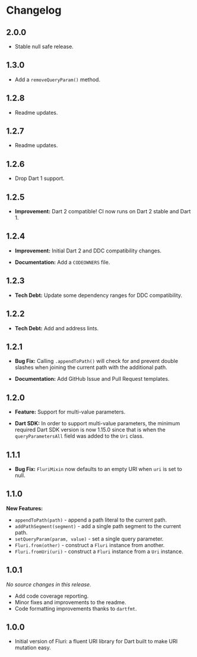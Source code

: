 # Changelog

## 2.0.0

- Stable null safe release.

## 1.3.0

- Add a `removeQueryParam()` method.

## 1.2.8

- Readme updates.

## 1.2.7

- Readme updates.

## 1.2.6

- Drop Dart 1 support.

## 1.2.5

- **Improvement:** Dart 2 compatible! CI now runs on Dart 2 stable and Dart 1.

## 1.2.4

- **Improvement:** Initial Dart 2 and DDC compatibility changes.

- **Documentation:** Add a `CODEOWNERS` file.

## 1.2.3

- **Tech Debt:** Update some dependency ranges for DDC compatibility.

## 1.2.2

- **Tech Debt:** Add and address lints.

## 1.2.1

- **Bug Fix:** Calling `.appendToPath()` will check for and prevent double
  slashes when joining the current path with the additional path.

- **Documentation:** Add GitHub Issue and Pull Request templates.

## 1.2.0

- **Feature:** Support for multi-value parameters.

- **Dart SDK:** In order to support multi-value parameters, the minimum required
  Dart SDK version is now 1.15.0 since that is when the `queryParametersAll`
  field was added to the `Uri` class.

## 1.1.1

- **Bug Fix:** `FluriMixin` now defaults to an empty URI when `uri` is set to
  null.

## 1.1.0

**New Features:**

- `appendToPath(path)` - append a path literal to the current path.
- `addPathSegment(segment)` - add a single path segment to the current path.
- `setQueryParam(param, value)` - set a single query parameter.
- `Fluri.from(other)` - construct a `Fluri` instance from another.
- `Fluri.fromUri(uri)` - construct a `Fluri` instance from a `Uri` instance.

## 1.0.1

_No source changes in this release._

- Add code coverage reporting.
- Minor fixes and improvements to the readme.
- Code formatting improvements thanks to `dartfmt`.

## 1.0.0

- Initial version of Fluri: a fluent URI library for Dart built to make URI
  mutation easy.
